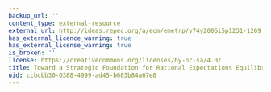 ```yaml
---
backup_url: ''
content_type: external-resource
external_url: http://ideas.repec.org/a/ecm/emetrp/v74y2006i5p1231-1269.html
has_external_licence_warning: true
has_external_license_warning: true
is_broken: ''
license: https://creativecommons.org/licenses/by-nc-sa/4.0/
title: Toward a Strategic Foundation for Rational Expectations Equilibrium
uid: ccbcbb30-0388-4999-ad45-b683b84a67e8
---
```

